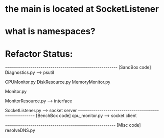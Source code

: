 # the main is located at SocketListener


# what is namespaces?


# Refactor Status:


--------------------------------------------------------- [SandBox code]
Diagnostics.py --> psutil

CPUMonitor.py
DiskResource.py
MemoryMonitor.py

Monitor.py

MonitorResource.py --> interface

SocketListener.py --> socket server
-------------------------------------------------------- [BenchBox code]
cpu_monitor.py --> socket client

-------------------------------------------------------- [Misc code]
resolveDNS.py
